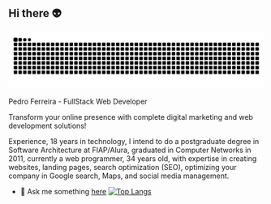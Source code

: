 ## Hi there :alien:
<!--snake animation-->
![snake gif](https://github.com/devpedroferreira/devpedroferreira/blob/output/github-contribution-grid-snake-dark.svg)

Pedro Ferreira - FullStack Web Developer

Transform your online presence with complete digital marketing and web development solutions!

Experience, 18 years in technology, I intend to do a postgraduate degree in Software Architecture at FIAP/Alura, graduated in Computer Networks in 2011, currently a web programmer, 34 years old, with expertise in creating websites, landing pages, search optimization (SEO), optimizing your company in Google search, Maps, and social media management.

- 💬 Ask me something [here](https://www.linkedin.com/in/devpedroferreira/)
[![Top Langs](https://github-readme-stats.vercel.app/api/top-langs/?username=devpedroferreira&langs_count=8)](https://github.com/devpedroferreira/github-readme-stats)
